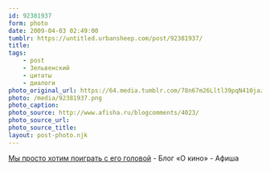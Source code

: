 ```yaml
---
id: 92381937
form: photo
date: 2009-04-03 02:49:00
tumblr: https://untitled.urbansheep.com/post/92381937/
title:
tags:
    - post
    - Зельвенский
    - цитаты
    - диалоги
photo_original_url: https://64.media.tumblr.com/78n67m26Lltl39pqN410jazBo1_500.png
photo: /media/92381937.png
photo_caption: 
photo_source: http://www.afisha.ru/blogcomments/4023/
photo_source_url:
photo_source_title:
layout: post-photo.njk
---
```


<p><a href="http://www.afisha.ru/blogcomments/4023/">Мы просто хотим поиграть с его головой</a> - Блог «О кино» - Афиша</p>
